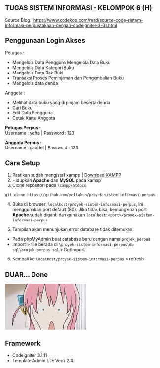 ## TUGAS SISTEM INFORMASI - KELOMPOK 6 (H)

Source Blog :  <a href="https://www.codekop.com/read/source-code-sistem-informasi-perpustakaan-dengan-codeigniter-3-61.html" target="_blank">
https://www.codekop.com/read/source-code-sistem-informasi-perpustakaan-dengan-codeigniter-3-61.html</a>

## Penggunaan Login Akses

Petugas : 
- Mengelola Data Pengguna Mengelola Data Buku
- Mengelola Data Kategori Buku
- Mengelola Data Rak Buki
- Transaksi Proses Peminjaman dan Pengembalian Buku
- Mengelola data denda

Anggota :
- Melihat data buku yang di pinjam beserta denda
- Cari Buku
- Edit Data Pengguna
- Cetak Kartu Anggota

<b>Petugas Perpus : </b>
<br/>
Username : yefta | Password : 123

<b>Anggota Perpus :</b>
<br/>
Username : gabriel | Password : 123

## Cara Setup

1. Pastikan sudah mengistall xampp | [Download XAMPP](https://www.apachefriends.org/download.html)
2. Hidupkan **Apache** dan **MySQL** pada xampp
3. Clone repositori pada `\xampp\htdocs`
```
git clone https://github.com/yeftakun/proyek-sistem-informasi-perpus
```
4. Buka di browser: `localhost/proyek-sistem-informasi-perpus`, ini menggunakan port default (80). Jika tidak bisa, kemungkinan port **Apache** sudah diganti dan gunakan `localhost:<port>/proyek-sistem-informasi-perpus`

5. Tampilan akan menunjukan error database tidak ditemukan:
- Pada phpMyAdmin buat database baru dengan nama `projek_perpus`
- Import > file berada di `\proyek-sistem-informasi-perpus\db sql\projek_perpus.sql` > Go/Import
6. Kembali ke `localhost/proyek-sistem-informasi-perpus` > refresh
<h2>DUAR... Done</h2>

![bocchi kager](/assets_other/image.png)

##  Framework
* Codeigniter 3.1.11
* Template Admin LTE  Versi 2.4
